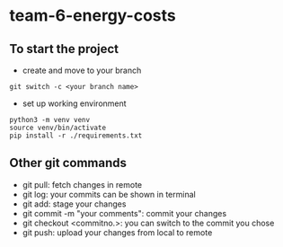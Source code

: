 # team-6-energy-costs

## To start the project

- create and move to your branch

```Shell
git switch -c <your branch name>
```

- set up working environment

```Shell
python3 -m venv venv
source venv/bin/activate
pip install -r ./requirements.txt
```

## Other git commands

- git pull: fetch changes in remote
- git log: your commits can be shown in terminal
- git add: stage your changes
- git commit -m "your comments": commit your changes
- git checkout <commitno.>: you can switch to the commit you chose
- git push: upload your changes from local to remote
